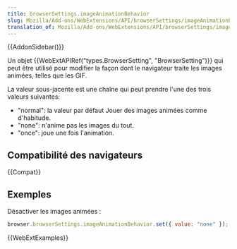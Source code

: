 ```yaml
---
title: browserSettings.imageAnimationBehavior
slug: Mozilla/Add-ons/WebExtensions/API/browserSettings/imageAnimationBehavior
translation_of: Mozilla/Add-ons/WebExtensions/API/browserSettings/imageAnimationBehavior
---
```


{{AddonSidebar()}}

Un objet {{WebExtAPIRef("types.BrowserSetting", "BrowserSetting")}} qui peut être utilisé pour modifier la façon dont le navigateur traite les images animées, telles que les GIF.

La valeur sous-jacente est une chaîne qui peut prendre l'une des trois valeurs suivantes:

- "normal": la valeur par défaut Jouer des images animées comme d'habitude.
- "none": n'anime pas les images du tout.
- "once": joue une fois l'animation.

## Compatibilité des navigateurs

{{Compat}}

## Exemples

Désactiver les images animées :

```js
browser.browserSettings.imageAnimationBehavior.set({ value: "none" });
```

{{WebExtExamples}}
